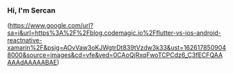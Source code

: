### Hi, I'm Sercan
(https://www.google.com/url?sa=i&url=https%3A%2F%2Fblog.codemagic.io%2Fflutter-vs-ios-android-reactnative-xamarin%2F&psig=AOvVaw3oKJWgtrDt839tVzdw3k33&ust=1626178509048000&source=images&cd=vfe&ved=0CAoQjRxqFwoTCPCdz6_C3fECFQAAAAAdAAAAABAE)
